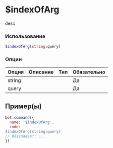 # $indexOfArg
desc
### Использование
```php
$indexOfArg[string;query]
```

### Опции

| Опция | Описание | Тип | Обязательно |
|--------|-------------|------|----------|
| string |  |  | Да | 
| query |  |  | Да | 
## Пример(ы)

```javascript
bot.command({
  name: '$indexOfArg',
  code: `
$indexOfArg[string;query]`
// Возвращает: ...
})
```